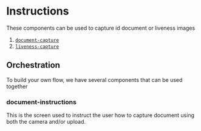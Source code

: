 # Instructions

These components can be used to capture id document or liveness images

1. [`document-capture`](./document/README.md)
2. [`liveness-capture`](./selfie/README.md)

## Orchestration

To build your own flow, we have several components that can be used together

### document-instructions

This is the screen used to instruct the user how to capture document using both the camera and/or upload.
